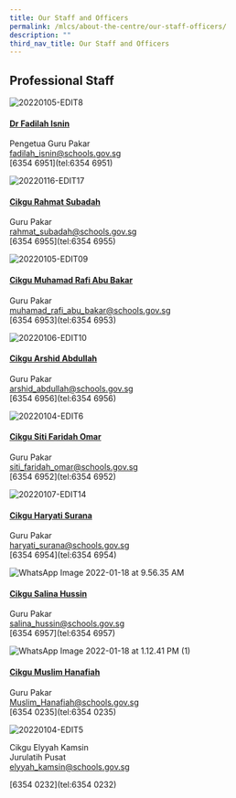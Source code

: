 ```yaml
---
title: Our Staff and Officers
permalink: /mlcs/about-the-centre/our-staff-officers/
description: ""
third_nav_title: Our Staff and Officers
---
```

Professional Staff
------------------

![20220105-EDIT8](https://academyofsingaporeteachers.moe.edu.sg/images/librariesprovider6/about-the-centre/staff-officers/20220105-edit8.jpg?sfvrsn=c42206b0_0)

#### [Dr Fadilah Isnin](/mlcs/about-the-centre/our-staff-officers/staff-officers/dr-fadilah-isnin)

Pengetua Guru Pakar <br>
[fadilah\_isnin@schools.gov.sg](mailto:fadilah_isnin@schools.gov.sg) <br>
[6354 6951](tel:6354 6951)

![20220116-EDIT17](https://academyofsingaporeteachers.moe.edu.sg/images/librariesprovider6/about-the-centre/staff-officers/20220116-edit17.jpg?sfvrsn=2f51a5a3_0)

#### [Cikgu Rahmat Subadah](/mlcs/about-the-centre/our-staff-officers/staff-officers/encik-rahmat-subadah)

Guru Pakar <br>
[rahmat\_subadah@schools.gov.sg](mailto:rahmat_subadah@schools.gov.sg) <br>
[6354 6955](tel:6354 6955)

![20220105-EDIT09](https://academyofsingaporeteachers.moe.edu.sg/images/librariesprovider6/about-the-centre/staff-officers/20220105-edit09.jpg?sfvrsn=5f5114d9_0)

#### [Cikgu Muhamad Rafi Abu Bakar](/mlcs/about-the-centre/our-staff-officers/staff-officers/encik-muhamad-rafi-abu-bakar)

Guru Pakar <br>
[muhamad\_rafi\_abu\_bakar@schools.gov.sg](mailto:muhamad_rafi_abu_bakar@schools.gov.sg) <br>
[6354 6953](tel:6354 6953)

![20220106-EDIT10](https://academyofsingaporeteachers.moe.edu.sg/images/librariesprovider6/about-the-centre/staff-officers/20220106-edit10.jpg?sfvrsn=36a8449e_0)

#### [Cikgu Arshid Abdullah](/mlcs/about-the-centre/our-staff-officers/staff-officers/encik-arshid-abdullah)

Guru Pakar <br>
[arshid\_abdullah@schools.gov.sg](mailto:arshid_abdullah@schools.gov.sg) <br>
[6354 6956](tel:6354 6956)

![20220104-EDIT6](https://academyofsingaporeteachers.moe.edu.sg/images/librariesprovider6/about-the-centre/staff-officers/20220104-edit6.jpg?sfvrsn=844a2f31_0)

#### [Cikgu Siti Faridah Omar](/mlcs/about-the-centre/our-staff-officers/staff-officers/puan-siti-faridah-omar)

Guru Pakar <br>
[siti\_faridah\_omar@schools.gov.sg](mailto:siti_faridah_omar@schools.gov.sg) <br>
[6354 6952](tel:6354 6952)

![20220107-EDIT14](https://academyofsingaporeteachers.moe.edu.sg/images/librariesprovider6/about-the-centre/staff-officers/20220107-edit14.jpg?sfvrsn=3f55d5f7_0)

#### [Cikgu Haryati Surana](/mlcs/about-the-centre/our-staff-officers/staff-officers/puan-haryati-surana)

Guru Pakar <br>
[haryati\_surana@schools.gov.sg](mailto:haryati_surana@schools.gov.sg) <br>
[6354 6954](tel:6354 6954)

![WhatsApp Image 2022-01-18 at 9.56.35 AM](https://academyofsingaporeteachers.moe.edu.sg/images/librariesprovider6/about-the-centre/staff-officers/whatsapp-image-2022-01-18-at-9-56-35-am.jpeg?sfvrsn=86219caf_0)

#### [Cikgu Salina Hussin](/mlcs/about-the-centre/our-staff-officers/staff-officers/puan-salina-hussin)

Guru Pakar <br>
[salina\_hussin@schools.gov.sg](mailto:salina_hussin@schools.gov.sg) <br>
[6354 6957](tel:6354 6957)

![WhatsApp Image 2022-01-18 at 1.12.41 PM (1)](https://academyofsingaporeteachers.moe.edu.sg/images/librariesprovider6/about-the-centre/staff-officers/whatsapp-image-2022-01-18-at-1-12-41-pm-(1).jpeg?sfvrsn=a44332b2_0)

#### [Cikgu Muslim Hanafiah](/mlcs/about-the-centre/our-staff-officers/staff-officers/cikgu-muslim-hanafiah)

Guru Pakar <br>
[Muslim\_Hanafiah@schools.gov.sg](mailto:Muslim_Hanafiah@schools.gov.sg) <br>
[6354 0235](tel:6354 0235)

![20220104-EDIT5](https://academyofsingaporeteachers.moe.edu.sg/images/librariesprovider6/about-the-centre/staff-officers/20220104-edit5.jpg?sfvrsn=9f9c065f_0)

Cikgu Elyyah Kamsin <br>
Jurulatih Pusat <br>
[elyyah\_kamsin@schools.gov.sg](mailto:elyyah_kamsin@schools.gov.sg)

[6354 0232](tel:6354 0232)
